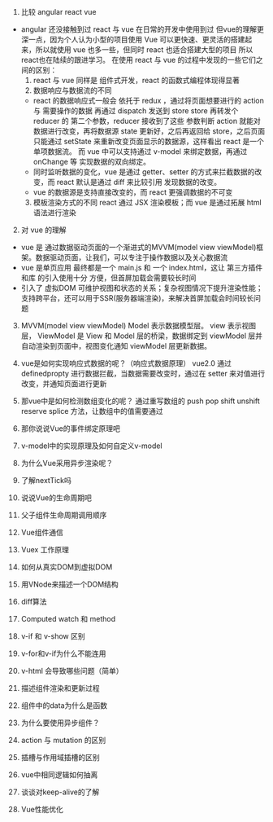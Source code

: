 1. 比较 angular react vue
- angular 还没接触到过
  react 与 vue 在日常的开发中使用到过
  但vue的理解更深一点，因为个人认为小型的项目使用 Vue 可以更快速、更灵活的搭建起来，所以就使用 vue 也多一些，但同时 react 也适合搭建大型的项目 所以 react也在陆续的跟进学习。 
  在使用 react 与 vue 的过程中发现的一些它们之间的区别：
  1. react 与 vue 同样是 组件式开发，react 的函数式编程体现得显著
  2. 数据响应与数据流的不同 
    - react 的数据响应式一般会 依托于 redux ，通过将页面想要进行的 action 与 需要操作的数据 再通过 dispatch 发送到 store store 再转发个 reducer 的 第二个参数，reducer 接收到了这些 参数判断 action 就能对数据进行改变，再将数据源 state 更新好，之后再返回给 store，之后页面只能通过  setState 来重新改变页面显示的数据源，这样看出 react 是一个单项数据流。
    而 vue 中可以支持通过 v-model 来绑定数据，再通过 onChange 等 实现数据的双向绑定。
    - 同时监听数据的变化，vue 是通过 getter、setter 的方式来拦截数据的改变，而 react 默认是通过 diff 来比较引用 发现数据的改变。
    - vue 的数据源是支持直接改变的，而 react 更强调数据的不可变
  3. 模板渲染方式的不同
    react 通过 JSX 渲染模板；而 vue 是通过拓展 html 语法进行渲染



2. 对 vue 的理解
  - vue 是 通过数据驱动页面的一个渐进式的MVVM(model view viewModel)框架。数据驱动页面，让我们，可以专注于操作数据以及关心数据流
  - vue 是单页应用 最终都是一个 main.js 和 一个 index.html，这让 第三方插件和库 的引入使用十分
  方便，但首屏加载会需要较长时间
  - 引入了 虚拟DOM 可维护视图和状态的关系；复杂视图情况下提升渲染性能；支持跨平台，还可以用于SSR(服务器端渲染)，来解决首屏加载会时间较长问题

3. MVVM(model view viewModel)
 Model 表示数据模型层。 view 表示视图层， ViewModel 是 View 和 Model 层的桥梁，数据绑定到 viewModel 层并自动渲染到页面中，视图变化通知 viewModel 层更新数据。

4. vue是如何实现响应式数据的呢？（响应式数据原理）
  vue2.0 通过 definedpropty 进行数据拦截，当数据需要改变时，通过在 setter 来对值进行改变，并通知页面进行更新

5. 那vue中是如何检测数组变化的呢？
  通过重写数组的 push pop shift unshift reserve splice 方法，让数组中的值需要通过

6. 那你说说Vue的事件绑定原理吧

7. v-model中的实现原理及如何自定义v-model

8. 为什么Vue采用异步渲染呢？

9. 了解nextTick吗

10. 说说Vue的生命周期吧

11. 父子组件生命周期调用顺序

12. Vue组件通信

13. Vuex 工作原理

14. 如何从真实DOM到虚拟DOM

15. 用VNode来描述一个DOM结构

16. diff算法

17. Computed watch 和 method

18. v-if 和 v-show 区别

19. v-for和v-if为什么不能连用

20. v-html 会导致哪些问题（简单）

21. 描述组件渲染和更新过程

22. 组件中的data为什么是函数

23. 为什么要使用异步组件？

24. action 与 mutation 的区别

25. 插槽与作用域插槽的区别

26. vue中相同逻辑如何抽离

27. 谈谈对keep-alive的了解

28. Vue性能优化
